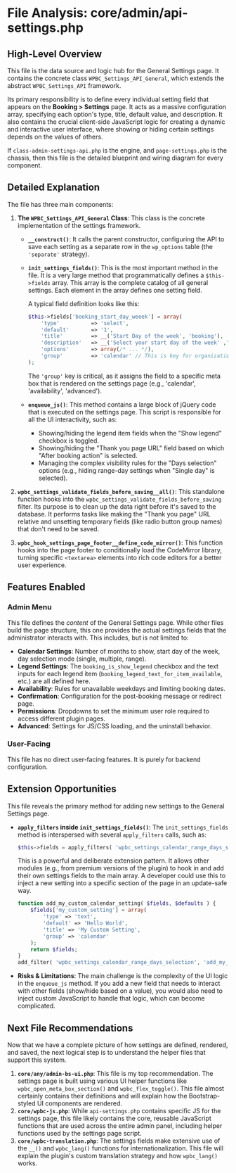 # File Analysis: core/admin/api-settings.php

## High-Level Overview
This file is the data source and logic hub for the General Settings page. It contains the concrete class `WPBC_Settings_API_General`, which extends the abstract `WPBC_Settings_API` framework.

Its primary responsibility is to define every individual setting field that appears on the **Booking > Settings** page. It acts as a massive configuration array, specifying each option's type, title, default value, and description. It also contains the crucial client-side JavaScript logic for creating a dynamic and interactive user interface, where showing or hiding certain settings depends on the values of others.

If `class-admin-settings-api.php` is the engine, and `page-settings.php` is the chassis, then this file is the detailed blueprint and wiring diagram for every component.

## Detailed Explanation
The file has three main components:

1.  **The `WPBC_Settings_API_General` Class**: This class is the concrete implementation of the settings framework.
    -   **`__construct()`**: It calls the parent constructor, configuring the API to save each setting as a separate row in the `wp_options` table (the `'separate'` strategy).
    -   **`init_settings_fields()`**: This is the most important method in the file. It is a very large method that programmatically defines a `$this->fields` array. This array is the complete catalog of all general settings. Each element in the array defines one setting field.

        A typical field definition looks like this:
        ```php
        $this->fields['booking_start_day_weeek'] = array(   
            'type'          => 'select', 
            'default'       => '1', 
            'title'         => __('Start Day of the week', 'booking'),
            'description'   => __('Select your start day of the week' ,'booking'),
            'options'       => array(/* ... */),
            'group'         => 'calendar' // This is key for organization
        );
        ```
        The `'group'` key is critical, as it assigns the field to a specific meta box that is rendered on the settings page (e.g., 'calendar', 'availability', 'advanced').

    -   **`enqueue_js()`**: This method contains a large block of jQuery code that is executed on the settings page. This script is responsible for all the UI interactivity, such as:
        - Showing/hiding the legend item fields when the "Show legend" checkbox is toggled.
        - Showing/hiding the "Thank you page URL" field based on which "After booking action" is selected.
        - Managing the complex visibility rules for the "Days selection" options (e.g., hiding range-day settings when "Single day" is selected).

2.  **`wpbc_settings_validate_fields_before_saving__all()`**: This standalone function hooks into the `wpbc_settings_validate_fields_before_saving` filter. Its purpose is to clean up the data right before it's saved to the database. It performs tasks like making the "Thank you page" URL relative and unsetting temporary fields (like radio button group names) that don't need to be saved.

3.  **`wpbc_hook_settings_page_footer__define_code_mirror()`**: This function hooks into the page footer to conditionally load the CodeMirror library, turning specific `<textarea>` elements into rich code editors for a better user experience.

## Features Enabled
### Admin Menu
This file defines the *content* of the General Settings page. While other files build the page structure, this one provides the actual settings fields that the administrator interacts with. This includes, but is not limited to:

- **Calendar Settings**: Number of months to show, start day of the week, day selection mode (single, multiple, range).
- **Legend Settings**: The `booking_is_show_legend` checkbox and the text inputs for each legend item (`booking_legend_text_for_item_available`, etc.) are all defined here.
- **Availability**: Rules for unavailable weekdays and limiting booking dates.
- **Confirmation**: Configuration for the post-booking message or redirect page.
- **Permissions**: Dropdowns to set the minimum user role required to access different plugin pages.
- **Advanced**: Settings for JS/CSS loading, and the uninstall behavior.

### User-Facing
This file has no direct user-facing features. It is purely for backend configuration.

## Extension Opportunities
This file reveals the primary method for adding new settings to the General Settings page.

- **`apply_filters` inside `init_settings_fields()`**: The `init_settings_fields` method is interspersed with several `apply_filters` calls, such as:

  ```php
  $this->fields = apply_filters( 'wpbc_settings_calendar_range_days_selection', $this->fields, $default_options_values );
  ```

  This is a powerful and deliberate extension pattern. It allows other modules (e.g., from premium versions of the plugin) to hook in and add their own settings fields to the main array. A developer could use this to inject a new setting into a specific section of the page in an update-safe way.

  ```php
  function add_my_custom_calendar_setting( $fields, $defaults ) {
      $fields['my_custom_setting'] = array(
          'type' => 'text',
          'default' => 'Hello World',
          'title' => 'My Custom Setting',
          'group' => 'calendar'
      );
      return $fields;
  }
  add_filter( 'wpbc_settings_calendar_range_days_selection', 'add_my_custom_calendar_setting', 10, 2 );
  ```

- **Risks & Limitations**: The main challenge is the complexity of the UI logic in the `enqueue_js` method. If you add a new field that needs to interact with other fields (show/hide based on a value), you would also need to inject custom JavaScript to handle that logic, which can become complicated.

## Next File Recommendations
Now that we have a complete picture of how settings are defined, rendered, and saved, the next logical step is to understand the helper files that support this system.

1.  **`core/any/admin-bs-ui.php`**: This file is my top recommendation. The settings page is built using various UI helper functions like `wpbc_open_meta_box_section()` and `wpbc_flex_toggle()`. This file almost certainly contains their definitions and will explain how the Bootstrap-styled UI components are rendered.
2.  **`core/wpbc-js.php`**: While `api-settings.php` contains specific JS for the settings page, this file likely contains the core, reusable JavaScript functions that are used across the entire admin panel, including helper functions used by the settings page script.
3.  **`core/wpbc-translation.php`**: The settings fields make extensive use of the `__()` and `wpbc_lang()` functions for internationalization. This file will explain the plugin's custom translation strategy and how `wpbc_lang()` works.
